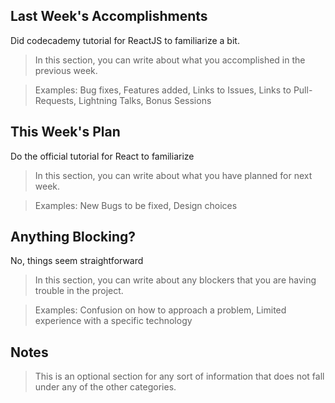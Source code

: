 ## Last Week's Accomplishments

Did codecademy tutorial for ReactJS to familiarize a bit.

> In this section, you can write about what you accomplished in the previous week.

> Examples:
> Bug fixes, Features added, Links to Issues, Links to Pull-Requests, Lightning Talks, Bonus Sessions

## This Week's Plan

Do the official tutorial for React to familiarize

> In this section, you can write about what you have planned for next week.

> Examples: New Bugs to be fixed, Design choices

## Anything Blocking?

No, things seem straightforward

> In this section, you can write about any blockers that you are having trouble in the project.

> Examples: Confusion on how to approach a problem, Limited experience with a specific technology

## Notes

> This is an optional section for any sort of information that does not fall under any of the other categories.
